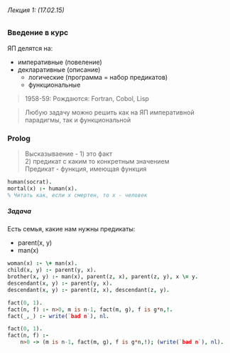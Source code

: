 ###### Лекция 1: (17.02.15)
### Введение в курс
ЯП делятся на:
* императивные (повеление)
* декларативные (описание)
    * логические (программа = набор предикатов)
    * функциональные

> 1958-59: Рождаются: Fortran, Сobol, Lisp

> Любую задачу можно решить как на ЯП императивной парадигмы, так и функциональной

### Prolog
> Высказываение - 1) это факт <br> 2) предикат с каким то конкретным значением<br>
> Предикат - функция, имеющая функция

```prolog
human(socrat).
mortal(x) :- human(x).
% Читать как, если x смертен, то x - человек
```

##### Задача
Есть семья, какие нам нужны предикаты:
* parent(x, y)
* man(x)

```prolog
woman(x) :- \+ man(x).
child(x, y) :- parent(y, x).
brother(x, y) :- man(x), parent(z, x), parent(z, y), x \= y.
descendant(x, y) :- parent(y, x).
descendant(x, y) :- parent(z, x), descendant(z, y).
```

```prolog
fact(0, 1).
fact(n, f) :- n>0, m is n-1, fact(m, g), f is g*n,!.
fact(_,_) :- write(`bad n`), nl.
```

```prolog
fact(0, 1).
fact(n, f) :-
	n>0 -> (m is n-1, fact(m, g), f is g*n,!); (write(`bad n`), nl).
```
